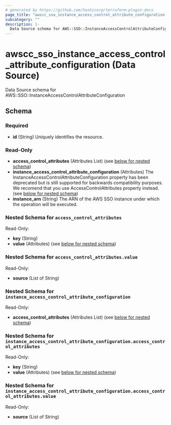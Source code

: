 ```yaml
---
# generated by https://github.com/hashicorp/terraform-plugin-docs
page_title: "awscc_sso_instance_access_control_attribute_configuration Data Source - terraform-provider-awscc"
subcategory: ""
description: |-
  Data Source schema for AWS::SSO::InstanceAccessControlAttributeConfiguration
---
```


# awscc_sso_instance_access_control_attribute_configuration (Data Source)

Data Source schema for AWS::SSO::InstanceAccessControlAttributeConfiguration



<!-- schema generated by tfplugindocs -->
## Schema

### Required

- **id** (String) Uniquely identifies the resource.

### Read-Only

- **access_control_attributes** (Attributes List) (see [below for nested schema](#nestedatt--access_control_attributes))
- **instance_access_control_attribute_configuration** (Attributes) The InstanceAccessControlAttributeConfiguration property has been deprecated but is still supported for backwards compatibility purposes. We recomend that you use  AccessControlAttributes property instead. (see [below for nested schema](#nestedatt--instance_access_control_attribute_configuration))
- **instance_arn** (String) The ARN of the AWS SSO instance under which the operation will be executed.

<a id="nestedatt--access_control_attributes"></a>
### Nested Schema for `access_control_attributes`

Read-Only:

- **key** (String)
- **value** (Attributes) (see [below for nested schema](#nestedatt--access_control_attributes--value))

<a id="nestedatt--access_control_attributes--value"></a>
### Nested Schema for `access_control_attributes.value`

Read-Only:

- **source** (List of String)



<a id="nestedatt--instance_access_control_attribute_configuration"></a>
### Nested Schema for `instance_access_control_attribute_configuration`

Read-Only:

- **access_control_attributes** (Attributes List) (see [below for nested schema](#nestedatt--instance_access_control_attribute_configuration--access_control_attributes))

<a id="nestedatt--instance_access_control_attribute_configuration--access_control_attributes"></a>
### Nested Schema for `instance_access_control_attribute_configuration.access_control_attributes`

Read-Only:

- **key** (String)
- **value** (Attributes) (see [below for nested schema](#nestedatt--instance_access_control_attribute_configuration--access_control_attributes--value))

<a id="nestedatt--instance_access_control_attribute_configuration--access_control_attributes--value"></a>
### Nested Schema for `instance_access_control_attribute_configuration.access_control_attributes.value`

Read-Only:

- **source** (List of String)


